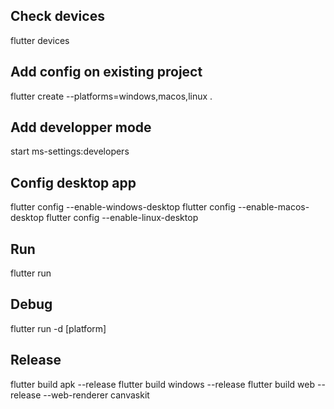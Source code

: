 ## Check devices

flutter devices

## Add config on existing project

flutter create --platforms=windows,macos,linux .

## Add developper mode

start ms-settings:developers

## Config desktop app

flutter config --enable-windows-desktop
flutter config --enable-macos-desktop
flutter config --enable-linux-desktop

## Run     

flutter run 

## Debug

flutter run -d [platform]

## Release

flutter build apk --release
flutter build windows --release
flutter build web --release --web-renderer canvaskit